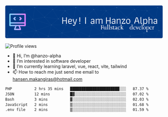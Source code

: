 ![Header](./github-header-image.png)

![Profile views](https://gpvc.arturio.dev/hanzo-alpha)

- 👋 Hi, I’m @hanzo-alpha
- 👀 I’m interested in software developer
- 🌱 I’m currently learning laravel, vue, react, vite, tailwind
- 📫 How to reach me just send me email to hansen.makangiras@hotmail.com 

<!---
hanzo-alpha/hanzo-alpha is a ✨ special ✨ repository because its `README.md` (this file) appears on your GitHub profile.
You can click the Preview link to take a look at your changes.
--->

<!--START_SECTION:waka-->

```txt
PHP          2 hrs 35 mins   ██████████████████████░░░   87.37 %
JSON         12 mins         █▓░░░░░░░░░░░░░░░░░░░░░░░   07.02 %
Bash         3 mins          ▓░░░░░░░░░░░░░░░░░░░░░░░░   02.03 %
JavaScript   2 mins          ▒░░░░░░░░░░░░░░░░░░░░░░░░   01.68 %
.env file    2 mins          ▒░░░░░░░░░░░░░░░░░░░░░░░░   01.59 %
```

<!--END_SECTION:waka-->
